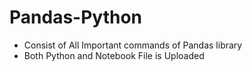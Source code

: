# Pandas-Python
* Consist of All Important commands of Pandas library<br>
* Both Python and Notebook File is Uploaded
